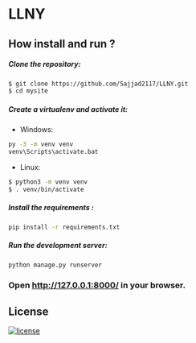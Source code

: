 # LLNY

## How install and run ?

##### Clone the repository:
```bash
$ git clone https://github.com/Sajjad2117/LLNY.git
$ cd mysite
```
##### Create a virtualenv and activate it:
* Windows:
```bash
py -3 -m venv venv
venv\Scripts\activate.bat
```
* Linux:
```bash
$ python3 -m venv venv
$ . venv/bin/activate
```
##### Install the requirements :
```bash
pip install -r requirements.txt
``` 
##### Run the development server:
```bash
python manage.py runserver
``` 
### Open http://127.0.0.1:8000/ in your browser. 

## License
[![license](https://img.shields.io/github/license/DAVFoundation/captain-n3m0.svg?style=flat-square)](https://github.com/DAVFoundation/captain-n3m0/blob/master/LICENSE)

